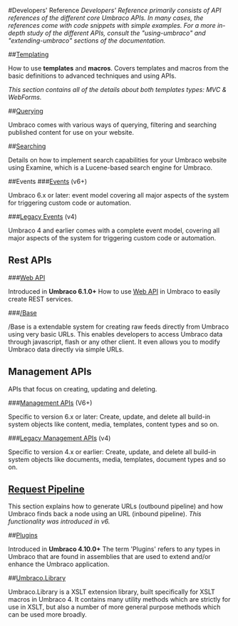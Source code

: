 #Developers' Reference
_Developers' Reference primarily consists of API references of the different core Umbraco APIs. In many cases, the references come with code snippets with simple examples. For a more in-depth study of the different APIs, consult the "using-umbraco" and "extending-umbraco" sections of the documentation._

##[Templating](Templating/index.md)

How to use **templates** and **macros**. Covers templates and macros from the basic definitions to advanced techniques and using APIs.

*This section contains all of the details about both templates types: MVC & WebForms.*

##[Querying](Querying/index.md)

Umbraco comes with various ways of querying, filtering and searching published content for use on your website.

##[Searching](Searching/index.md)

Details on how to implement search capabilities for your Umbraco website using Examine, which is a Lucene-based search engine for Umbraco.

##Events
###[Events](Events-v6/index.md) (v6+)

Umbraco 6.x or later: event model covering all major aspects of the system for triggering custom code or automation.  

###[Legacy Events](Events/index.md) (v4)

Umbraco 4 and earlier comes with a complete event model, covering all major aspects of the system for triggering custom code or automation.

## Rest APIs

###[Web API](WebApi/index.md) 

Introduced in **Umbraco 6.1.0+**
How to use [Web API](http://www.asp.net/web-api) in Umbraco to easily create REST services.

###[/Base](Api/Base/Index.md)

/Base is a extendable system for creating raw feeds directly from Umbraco using very basic URLs. This enables developers to access Umbraco data through javascript, flash or any other client. It even allows you to modify Umbraco data directly via simple URLs.

## Management APIs

APIs that focus on creating, updating and deleting.

###[Management APIs](Management-v6/index.md) (V6+)

Specific to version 6.x or later: Create, update, and delete all build-in system objects like content, media, templates, content types and so on. 

###[Legacy Management APIs](Management/index.md)  (v4)

Specific to version 4.x or earlier: Create, update, and delete all build-in system objects like documents, media, templates, document types and so on.

## [Request Pipeline](Request-Pipeline/index.md)
This section explains how to generate URLs (outbound pipeline) and how Umbraco finds back a node using an URL (inbound pipeline).
_This functionality was introduced in v6._

##[Plugins](Plugins/index.md) 

Introduced in **Umbraco 4.10.0+**
The term 'Plugins' refers to any types in Umbraco that are found in assemblies that are used to extend and/or enhance the Umbraco application.

##[Umbraco.Library](Api/UmbracoLibrary/index.md)

Umbraco.Library is a XSLT extension library, built specifically for XSLT macros in Umbraco 4. It contains many utility methods which are strictly for use in XSLT, but also a number of more general purpose methods which can be used more broadly.